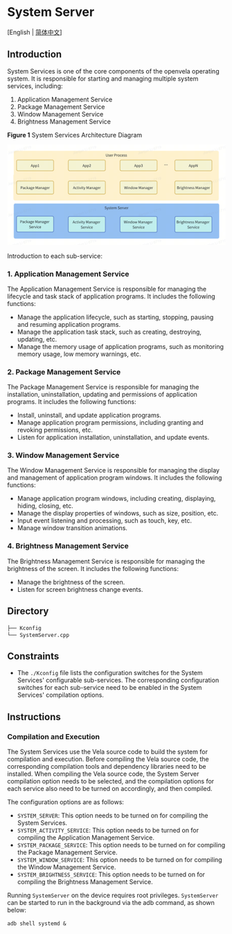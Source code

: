 # System Server

[English | [简体中文](./README_zh-cn.md)]

## Introduction

System Services is one of the core components of the openvela operating system. It is responsible for starting and managing multiple system services, including:
1. Application Management Service
2. Package Management Service
3. Window Management Service
4. Brightness Management Service

**Figure 1** System Services Architecture Diagram

![System Services Architecture](./docs/SystemServer_Architecture.jpg)

Introduction to each sub-service:

### 1. Application Management Service
The Application Management Service is responsible for managing the lifecycle and task stack of application programs. It includes the following functions:

- Manage the application lifecycle, such as starting, stopping, pausing and resuming application programs.
- Manage the application task stack, such as creating, destroying, updating, etc.
- Manage the memory usage of application programs, such as monitoring memory usage, low memory warnings, etc.

### 2. Package Management Service
The Package Management Service is responsible for managing the installation, uninstallation, updating and permissions of application programs. It includes the following functions:

- Install, uninstall, and update application programs.
- Manage application program permissions, including granting and revoking permissions, etc.
- Listen for application installation, uninstallation, and update events.

### 3. Window Management Service
The Window Management Service is responsible for managing the display and management of application program windows. It includes the following functions:

- Manage application program windows, including creating, displaying, hiding, closing, etc.
- Manage the display properties of windows, such as size, position, etc.
- Input event listening and processing, such as touch, key, etc.
- Manage window transition animations.

### 4. Brightness Management Service
The Brightness Management Service is responsible for managing the brightness of the screen. It includes the following functions:

- Manage the brightness of the screen.
- Listen for screen brightness change events.

## Directory

```
├── Kconfig
└── SystemServer.cpp
```

## Constraints

- The `./Kconfig` file lists the configuration switches for the System Services' configurable sub-services. The corresponding configuration switches for each sub-service need to be enabled in the System Services' compilation options.

## Instructions

### Compilation and Execution

The System Services use the Vela source code to build the system for compilation and execution. Before compiling the Vela source code, the corresponding compilation tools and dependency libraries need to be installed. When compiling the Vela source code, the System Server compilation option needs to be selected, and the compilation options for each service also need to be turned on accordingly, and then compiled.

The configuration options are as follows:
- `SYSTEM_SERVER`: This option needs to be turned on for compiling the System Services.
- `SYSTEM_ACTIVITY_SERVICE`: This option needs to be turned on for compiling the Application Management Service.
- `SYSTEM_PACKAGE_SERVICE`: This option needs to be turned on for compiling the Package Management Service.
- `SYSTEM_WINDOW_SERVICE`: This option needs to be turned on for compiling the Window Management Service.
- `SYSTEM_BRIGHTNESS_SERVICE`: This option needs to be turned on for compiling the Brightness Management Service.

Running `SystemServer` on the device requires root privileges. `SystemServer` can be started to run in the background via the adb command, as shown below:

```
adb shell systemd &
```

